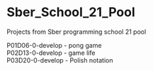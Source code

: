 # Sber_School_21_Pool
Projects from Sber programming school 21 pool

 P01D06-0-develop - pong game  
 P02D13-0-develop - game life  
 P03D20-0-develop - Polish notation
